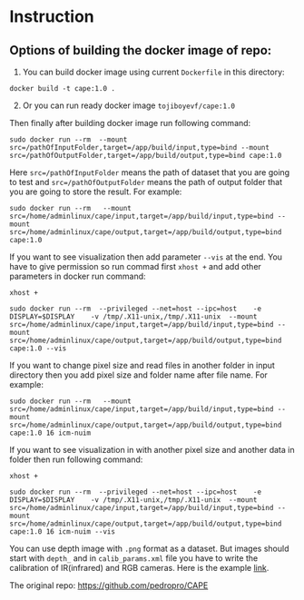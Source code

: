 # Instruction
## Options of building the docker image of repo:

1) You can build docker image using current `Dockerfile` in this directory:
```
docker build -t cape:1.0 .
```
2) Or you can run ready docker image `tojiboyevf/cape:1.0`

Then finally after building docker image run following command:

```
sudo docker run --rm  --mount src=/pathOfInputFolder,target=/app/build/input,type=bind --mount src=/pathOfOutputFolder,target=/app/build/output,type=bind cape:1.0
```

Here `src=/pathOfInputFolder` means the path of dataset that you are going to test and `src=/pathOfOutputFolder` means the path of output folder that you are going to store the result. For example:

```
sudo docker run --rm   --mount src=/home/adminlinux/cape/input,target=/app/build/input,type=bind --mount src=/home/adminlinux/cape/output,target=/app/build/output,type=bind cape:1.0 
```

If you want to see visualization then add parameter `--vis` at the end. You have to give permission so run commad first `xhost +` and add other parameters in docker run command:
```
xhost +

sudo docker run --rm  --privileged --net=host --ipc=host    -e DISPLAY=$DISPLAY    -v /tmp/.X11-unix,/tmp/.X11-unix  --mount src=/home/adminlinux/cape/input,target=/app/build/input,type=bind --mount src=/home/adminlinux/cape/output,target=/app/build/output,type=bind cape:1.0 --vis
```

If you want to change pixel size and read files in another folder in input directory then you add pixel size and folder name after file name. For example:

```
sudo docker run --rm   --mount src=/home/adminlinux/cape/input,target=/app/build/input,type=bind --mount src=/home/adminlinux/cape/output,target=/app/build/output,type=bind cape:1.0 16 icm-nuim
```

If you want to see visualization in with another pixel size and another data in folder then run following command:

```
xhost +

sudo docker run --rm  --privileged --net=host --ipc=host    -e DISPLAY=$DISPLAY    -v /tmp/.X11-unix,/tmp/.X11-unix  --mount src=/home/adminlinux/cape/input,target=/app/build/input,type=bind --mount src=/home/adminlinux/cape/output,target=/app/build/output,type=bind cape:1.0 16 icm-nuim --vis
```


You can use depth image with `.png` format as a dataset. But images should start with `depth_` and in `calib_params.xml` file you have to write the calibration of IR(infrared) and RGB cameras. Here is the example [link](https://github.com/tojiboyevf/CAPE/tree/master/input). 

The original repo: https://github.com/pedropro/CAPE

